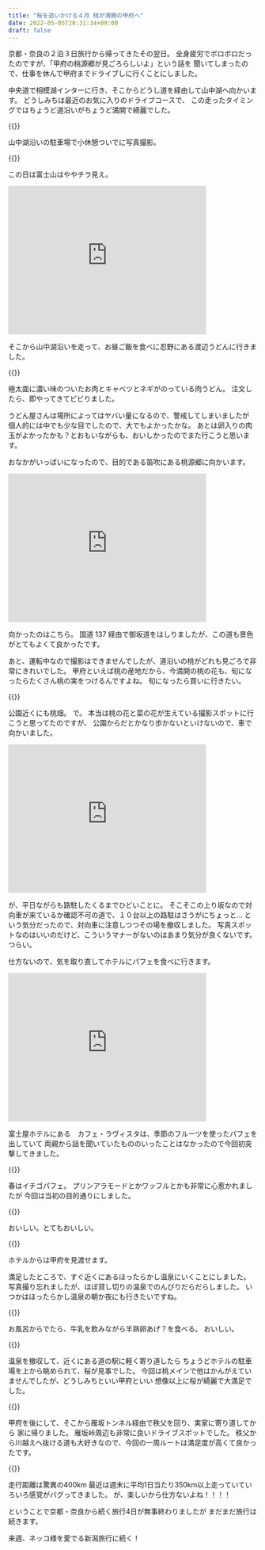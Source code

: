 ```yaml
---
title: "桜を追いかける４月 桃が満開の甲府へ"
date: 2022-05-05T20:31:34+09:00
draft: false
---
```


京都・奈良の２泊３日旅行から帰ってきたその翌日。
全身疲労でボロボロだったのですが、「甲府の桃源郷が見ごろらしいよ」という話を
聞いてしまったので、仕事を休んで甲府までドライブしに行くことにしました。

中央道で相模湖インターに行き、そこからどうし道を経由して山中湖へ向かいます。
どうしみちは最近のお気に入りのドライブコースで、
この走ったタイミングではちょうど道沿いがちょうど満開で綺麗でした。

{{<lightbox img="https://gyazo.com/77671397f88d420511cd6d91a71c6e22.jpg" title="">}}

山中湖沿いの駐車場で小休憩ついでに写真撮影。

{{<lightbox img="https://gyazo.com/d09887ceedf4292ab1ab8f234e06bb78.jpg" title="">}}

この日は富士山はややチラ見え。

<iframe src="https://www.google.com/maps/embed?pb=!1m18!1m12!1m3!1d7957.043049805008!2d138.85774337831015!3d35.44776477970934!2m3!1f0!2f0!3f0!3m2!1i1024!2i768!4f13.1!3m3!1m2!1s0x601965d94a1a0a99%3A0x70047e0f4f8c81f4!2z5rih6L6644GG44Gp44KT!5e0!3m2!1sja!2sjp!4v1651752973709!5m2!1sja!2sjp" width="400" height="300" style="border:0;" allowfullscreen="" loading="lazy" referrerpolicy="no-referrer-when-downgrade"></iframe>

そこから山中湖沿いを走って、お昼ご飯を食べに忍野にある渡辺うどんに行きました。

{{<lightbox img="https://gyazo.com/0422aedfc165e0cafbeff41e524e2fba.jpg" title="渡辺うどん 肉うどん（中）">}}

極太面に濃い味のついたお肉とキャベツとネギがのっている肉うどん。
注文したら、即やってきてビビりました。

うどん屋さんは場所によってはヤバい量になるので、警戒してしまいましたが
個人的には中でも少な目でしたので、大でもよかったかな。
あとは卵入りの肉玉がよかったかも？とおもいながらも、おいしかったのでまた行こうと思います。

おなかがいっぱいになったので、目的である笛吹にある桃源郷に向かいます。

<iframe src="https://www.google.com/maps/embed?pb=!1m18!1m12!1m3!1d12975.942174836588!2d138.6753124606199!3d35.603423175124114!2m3!1f0!2f0!3f0!3m2!1i1024!2i768!4f13.1!3m3!1m2!1s0x601bfd289c41b89f%3A0xdc83a6fadaa7aaf2!2z44G_44GV44GL5qGD5rqQ6YO35YWs5ZyS!5e0!3m2!1sja!2sjp!4v1651753339943!5m2!1sja!2sjp" width="400" height="300" style="border:0;" allowfullscreen="" loading="lazy" referrerpolicy="no-referrer-when-downgrade"></iframe>

向かったのはこちら。
国道 137 経由で御坂道をはしりましたが、この道も景色がとてもよくて良かったです。

あと、運転中なので撮影はできませんでしたが、道沿いの桃がどれも見ごろで非常にきれいでした。
甲府といえば桃の産地だから、今満開の桃の花も、旬になったらたくさん桃の実をつけるんですよね。
旬になったら買いに行きたい。

{{<lightbox img="https://gyazo.com/f3099fdafcfee139837c4265b24f4cdd.jpg" title="">}}

公園近くにも桃畑。
で。
本当は桃の花と菜の花が生えている撮影スポットに行こうと思ってたのですが、
公園からだとかなり歩かないといけないので、車で向かいました。

<iframe src="https://www.google.com/maps/embed?pb=!1m18!1m12!1m3!1d12974.71339097246!2d138.68125040942758!3d35.61100011675413!2m3!1f0!2f0!3f0!3m2!1i1024!2i768!4f13.1!3m3!1m2!1s0x601be32c909ba887%3A0xc7774516a32cdb7!2z5qGD5rqQ6YO36I-c44Gu6Iqx55WR!5e0!3m2!1sja!2sjp!4v1651753594707!5m2!1sja!2sjp" width="400" height="300" style="border:0;" allowfullscreen="" loading="lazy" referrerpolicy="no-referrer-when-downgrade"></iframe>

が、平日ながらも路駐したくるまでひどいことに。
そこそこの上り坂なので対向車が来ているか確認不可の道で、１０台以上の路駐はさうがにちょっと...
という気分だったので、対向車に注意しつつその場を撤収しました。
写真スポットなのはいいのだけど、こういうマナーがないのはあまり気分が良くないです。つらい。

仕方ないので、気を取り直してホテルにパフェを食べに行きます。

<iframe src="https://www.google.com/maps/embed?pb=!1m18!1m12!1m3!1d6479.85424899071!2d138.6557825002658!3d35.7034109128732!2m3!1f0!2f0!3f0!3m2!1i1024!2i768!4f13.1!3m3!1m2!1s0x601bff1c298021a3%3A0x51f194ebf4e3bc20!2z44Kr44OV44KnIOODmeODqeODtOOCo-OCueOCvw!5e0!3m2!1sja!2sjp!4v1651753811662!5m2!1sja!2sjp" width="400" height="300" style="border:0;" allowfullscreen="" loading="lazy" referrerpolicy="no-referrer-when-downgrade"></iframe>

富士屋ホテルにある　カフェ・ラヴィスタは、季節のフルーツを使ったパフェを出していて
両親から話を聞いていたもののいったことはなかったので今回初突撃してきました。

{{<lightbox img="https://gyazo.com/33e2479cb93017ab2ea135037d2d085d.jpg" title="">}}

春はイチゴパフェ。
プリンアラモードとかワッフルとかも非常に心惹かれましたが
今回は当初の目的通りにしました。

{{<lightbox img="https://gyazo.com/68de689ffefca705a8cedfd027c71889.jpg" title="">}}

おいしい。とてもおいしい。

{{<lightbox img="https://gyazo.com/64da1eaafd085eef0dbe1de28a764a5d.jpg" title="">}}

ホテルからは甲府を見渡せます。

満足したところで、すぐ近くにあるほったらかし温泉にいくことにしました。
写真撮り忘れましたが、ほぼ貸し切りの温泉でのんびりだらだらしました。
いつかはほったらかし温泉の朝か夜にも行きたいですね。

{{<lightbox img="https://gyazo.com/03311663d8782a91d5d098e83c204ac6.jpg" title="">}}

お風呂からでたら、牛乳を飲みながら半熟卵あげ？を食べる。
おいしい。

{{<lightbox img="https://gyazo.com/3c45588967a36ba589a42e34bfe44401.jpg" title="">}}

温泉を撤収して、近くにある道の駅に軽く寄り道したら
ちょうどホテルの駐車場を上から眺められて、桜が見事でした。
今回は桃メインで他はかんがえていませんでしたが、どうしみちといい甲府といい
想像以上に桜が綺麗で大満足でした。

{{<lightbox img="https://gyazo.com/31d2ec778898a277824b860ec598fb71.jpg">}}

甲府を後にして、そこから雁坂トンネル経由で秩父を回り、実家に寄り道してから
家に帰りました。
雁坂峠周辺も非常に良いドライブスポットでした。
秩父から川越えへ抜ける道も大好きなので、今回の一周ルートは満足度が高くて良かったです。

{{<lightbox img="https://gyazo.com/5114a1b20a12f5bdc293e735247a77c1.jpg">}}

走行距離は驚異の400km
最近は週末に平均1日当たり350km以上走っていていろいろ感覚がバグってきました。
が、楽しいから仕方ないよね！！！！

ということで京都・奈良から続く旅行4日が無事終わりましたが
まだまだ旅行は続きます。

来週、ネッコ様を愛でる新潟旅行に続く！

